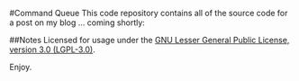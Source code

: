 #Command Queue
This code repository contains all of the source code for a post on my blog ... coming shortly:

##Notes
Licensed for usage under the [GNU Lesser General Public License, version 3.0 (LGPL-3.0)](http://www.opensource.org/licenses/lgpl-3.0.html).

Enjoy.

